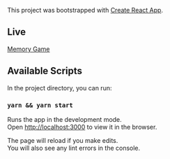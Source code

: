 This project was bootstrapped with [Create React App](https://github.com/facebook/create-react-app).

## Live

[Memory Game](https://memory-game.guri.now.sh/)

## Available Scripts

In the project directory, you can run:

### `yarn && yarn start`

Runs the app in the development mode.<br /> Open [http://localhost:3000](http://localhost:3000) to view it in the browser.

The page will reload if you make edits.<br /> You will also see any lint errors in the console.
